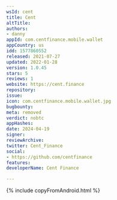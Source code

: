 ```yaml
---
wsId: cent
title: Cent
altTitle: 
authors:
- danny
appId: com.centfinance.mobile.wallet
appCountry: us
idd: 1577860552
released: 2021-07-27
updated: 2022-01-28
version: 1.0.45
stars: 5
reviews: 1
website: https://cent.finance
repository: 
issue: 
icon: com.centfinance.mobile.wallet.jpg
bugbounty: 
meta: removed
verdict: nobtc
appHashes: 
date: 2024-04-19
signer: 
reviewArchive: 
twitter: Cent_Finance
social:
- https://github.com/centfinance
features: 
developerName: Cent Finance

---
```


{% include copyFromAndroid.html %}
